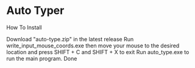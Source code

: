 # Auto Typer

How To Install

Download "auto-type.zip" in the latest release
Run write_input_mouse_coords.exe then move your mouse to the desired location and press SHIFT + C and SHIFT + X to exit
Run auto_type.exe to run the main program.
Done